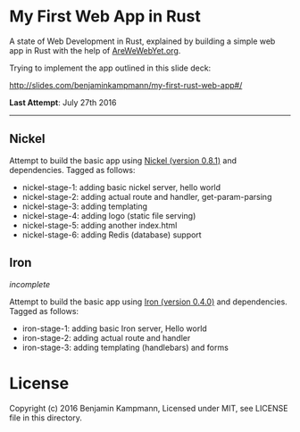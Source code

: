 # My First Web App in Rust

A state of Web Development in Rust, explained by building a simple web app in
Rust with the help of [AreWeWebYet.org](http://www.AreWeWebYet.org).

Trying to implement the app outlined in this slide deck:


  http://slides.com/benjaminkampmann/my-first-rust-web-app#/




**Last Attempt**: July 27th 2016

----

## Nickel

Attempt to build the basic app using [Nickel (version 0.8.1)](http://nickel.rs/) and dependencies. Tagged as follows:

 - nickel-stage-1: adding basic nickel server, hello world
 - nickel-stage-2: adding actual route and handler, get-param-parsing
 - nickel-stage-3: adding templating
 - nickel-stage-4: adding logo (static file serving)
 - nickel-stage-5: adding another index.html
 - nickel-stage-6: adding Redis (database) support


## Iron

_incomplete_

Attempt to build the basic app using [Iron (version 0.4.0)](http://ironframework.io/) and dependencies. Tagged as follows:

 - iron-stage-1: adding basic Iron server, Hello world
 - iron-stage-2: adding actual route and handler
 - iron-stage-3: adding templating (handlebars) and forms


# License

Copyright (c) 2016 Benjamin Kampmann, Licensed under MIT, see LICENSE file in this directory.

